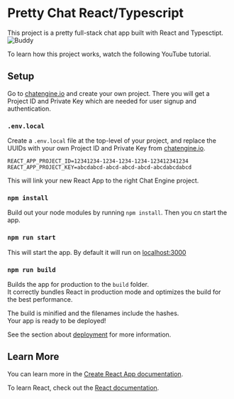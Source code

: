 # Pretty Chat React/Typescript

This project is a pretty full-stack chat app built with React and Typesctipt.
![Buddy](https://user-images.githubusercontent.com/51114866/232404820-cb266704-dc17-4dd8-b2fd-79a73018f11b.png)

To learn how this project works, watch the following YouTube tutorial.

## Setup

Go to [chatengine.io](https://chatengine.io) and create your own project. There you will get a Project ID and Private Key which are needed for user signup and authentication.

### `.env.local`

Create a `.env.local` file at the top-level of your project, and replace the UUIDs with your own Project ID and Private Key from [chatengine.io](https://chatengine.io).

```
REACT_APP_PROJECT_ID=12341234-1234-1234-1234-123412341234
REACT_APP_PROJECT_KEY=abcdabcd-abcd-abcd-abcd-abcdabcdabcd
```

This will link your new React App to the right Chat Engine project.

### `npm install`

Build out your node modules by running `npm install`. Then you cn start the app.

### `npm run start`

This will start the app. By default it will run on [localhost:3000](http://localhost:3000/)

### `npm run build`

Builds the app for production to the `build` folder.\
It correctly bundles React in production mode and optimizes the build for the best performance.

The build is minified and the filenames include the hashes.\
Your app is ready to be deployed!

See the section about [deployment](https://facebook.github.io/create-react-app/docs/deployment) for more information.

## Learn More

You can learn more in the [Create React App documentation](https://facebook.github.io/create-react-app/docs/getting-started).

To learn React, check out the [React documentation](https://reactjs.org/).
